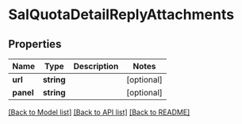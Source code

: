 # SalQuotaDetailReplyAttachments

## Properties
Name | Type | Description | Notes
------------ | ------------- | ------------- | -------------
**url** | **string** |  | [optional] 
**panel** | **string** |  | [optional] 

[[Back to Model list]](../README.md#documentation-for-models) [[Back to API list]](../README.md#documentation-for-api-endpoints) [[Back to README]](../README.md)


